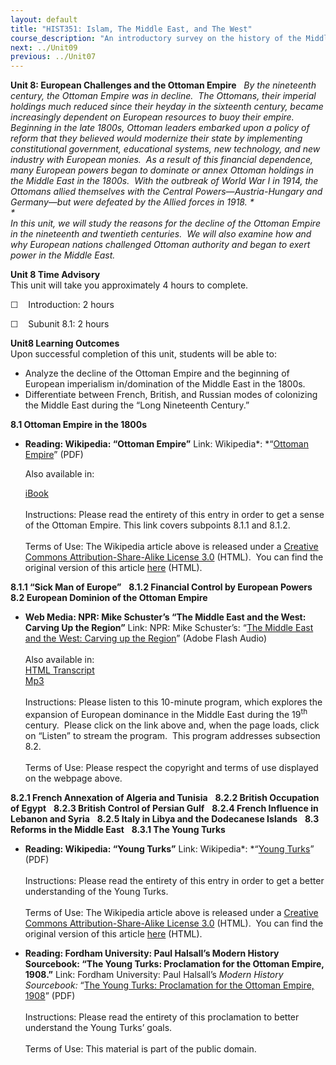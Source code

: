 ```yaml
---
layout: default
title: "HIST351: Islam, The Middle East, and The West"
course_description: "An introductory survey on the history of the Middle East from the rise of Islam in the 7th century to the present, with particular emphasis on the interactions between the Islamic world and the West."
next: ../Unit09
previous: ../Unit07
---
```

**Unit 8: European Challenges and the Ottoman Empire** <span
id="8"></span> 
*By the nineteenth century, the Ottoman Empire was in decline.  The
Ottomans, their imperial holdings much reduced since their heyday in the
sixteenth century, became increasingly dependent on European resources
to buoy their empire.  Beginning in the late 1800s, Ottoman leaders
embarked upon a policy of reform that they believed would modernize
their state by implementing constitutional government, educational
systems, new technology, and new industry with European monies.  As a
result of this financial dependence, many European powers began to
dominate or annex Ottoman holdings in the Middle East in the 1800s. 
With the outbreak of World War I in 1914, the Ottomans allied themselves
with the Central Powers—Austria-Hungary and Germany—but were defeated by
the Allied forces in 1918. *  
 *             
 In this unit, we will study the reasons for the decline of the Ottoman
Empire in the nineteenth and twentieth centuries.  We will also examine
how and why European nations challenged Ottoman authority and began to
exert power in the Middle East.*

**Unit 8 Time Advisory**  
This unit will take you approximately 4 hours to complete.  
  
☐    Introduction: 2 hours

☐    Subunit 8.1: 2 hours

**Unit8 Learning Outcomes**  
Upon successful completion of this unit, students will be able to:  
  
-   Analyze the decline of the Ottoman Empire and the beginning of
    European imperialism in/domination of the Middle East in the 1800s.
-   Differentiate between French, British, and Russian modes of
    colonizing the Middle East during the “Long Nineteenth Century.”

**8.1 Ottoman Empire in the 1800s** <span id="8.1"></span> 
-   **Reading: Wikipedia: “Ottoman Empire”**
    Link: Wikipedia*: *“[Ottoman
    Empire](http://www.saylor.org/site/wp-content/uploads/2011/08/HIST351-8.1-Ottoman-Empire.pdf)”
    (PDF)  
      
     Also available in:  

    [iBook](http://www.saylor.org/site/wp-content/uploads/2011/08/HIST351-8.1-Ottoman-Empire-Wikipedia.epub)  
        
     Instructions: Please read the entirety of this entry in order to
    get a sense of the Ottoman Empire. This link covers subpoints 8.1.1
    and 8.1.2.  
        
     Terms of Use: The Wikipedia article above is released under a
    [Creative Commons Attribution-Share-Alike License
    3.0](http://creativecommons.org/licenses/by-sa/3.0/) (HTML).  You
    can find the original version of this article
    [here](http://en.wikipedia.org/wiki/Ottoman_Empire#Stagnation_and_reform.281683.E2.80.931827.29)
    (HTML).

**8.1.1 “Sick Man of Europe”** <span id="8.1.1"></span> 
**8.1.2 Financial Control by European Powers** <span id="8.1.2"></span> 
**8.2 European Dominion of the Ottoman Empire** <span id="8.2"></span> 
-   **Web Media: NPR: Mike Schuster’s “The Middle East and the West:
    Carving Up the Region”**
    Link: NPR: Mike Schuster’s: “[The Middle East and the West: Carving
    up the
    Region](http://www.npr.org/templates/story/story.php?storyId=3859631)”
    (Adobe Flash Audio)  
        
     Also available in:  
     [HTML
    Transcript](http://www.npr.org/templates/transcript/transcript.php?storyId=3859631)  
     [Mp3](http://www.npr.org/templates/story/story.php?storyId=3859631)  
        
     Instructions: Please listen to this 10-minute program, which
    explores the expansion of European dominance in the Middle East
    during the 19<sup>th</sup> century.  Please click on the link above
    and, when the page loads, click on “Listen” to stream the program. 
    This program addresses subsection 8.2.  
        
     Terms of Use: Please respect the copyright and terms of use
    displayed on the webpage above.

**8.2.1 French Annexation of Algeria and Tunisia** <span
id="8.2.1"></span> 
**8.2.2 British Occupation of Egypt** <span id="8.2.2"></span> 
**8.2.3 British Control of Persian Gulf** <span id="8.2.3"></span> 
**8.2.4 French Influence in Lebanon and Syria** <span
id="8.2.4"></span> 
**8.2.5 Italy in Libya and the Dodecanese Islands** <span
id="8.2.5"></span> 
**8.3 Reforms in the Middle East** <span id="8.3"></span> 
**8.3.1 The Young Turks** <span id="8.3.1"></span> 
-   **Reading: Wikipedia: “Young Turks”**
    Link: Wikipedia*: *“[Young
    Turks](http://www.saylor.org/site/wp-content/uploads/2011/08/HIST351-8.3.1-Young-Turks.pdf)”
    (PDF)  
        
     Instructions: Please read the entirety of this entry in order to
    get a better understanding of the Young Turks.  
        
     Terms of Use: The Wikipedia article above is released under a
    [Creative Commons Attribution-Share-Alike License
    3.0](http://creativecommons.org/licenses/by-sa/3.0/) (HTML).  You
    can find the original version of this article
    [here](http://en.wikipedia.org/wiki/Young_Turks) (HTML).

-   **Reading: Fordham University: Paul Halsall’s Modern History
    Sourcebook: “The Young Turks: Proclamation for the Ottoman Empire,
    1908.”**
    Link: Fordham University: Paul Halsall’s *Modern History
    Sourcebook:* “[The Young Turks: Proclamation for the Ottoman Empire,
    1908](http://www.saylor.org/site/wp-content/uploads/2011/08/HIST351-8.3.1-The-Young-Turks.pdf)”
    (PDF)  
        
     Instructions: Please read the entirety of this proclamation to
    better understand the Young Turks’ goals.  
        
     Terms of Use: This material is part of the public domain.


